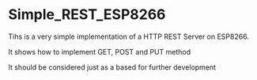 # Simple_REST_ESP8266

Tihs is a very simple implementation of a HTTP REST Server on ESP8266.

It shows how to implement GET, POST and PUT method

It should be considered just as a based for further development


